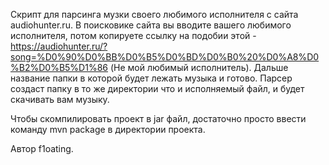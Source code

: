 Скрипт для парсинга музки своего любимого исполнителя с сайта audiohunter.ru. В поисковике сайта
вы вводите вашего любимого исполнителя, потом копируете ссылку на подобии этой -
https://audiohunter.ru/?song=%D0%90%D0%BB%D0%B5%D0%BD%D0%B0%20%D0%A8%D0%B2%D0%B5%D1%86
(Не мой любимый исполнитель). Дальше название папки в которой будет лежать музыка и готово.
Парсер создаст папку в то же директории что и исполняемый файл, и будет скачивать вам музыку.

Чтобы скомпилировать проект в jar файл, достаточно просто ввести команду mvn package в директории проекта.

Автор f1oating.